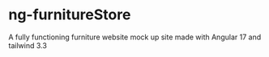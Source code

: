 # ng-furnitureStore
A fully functioning furniture website mock up site made with Angular 17 and tailwind 3.3
